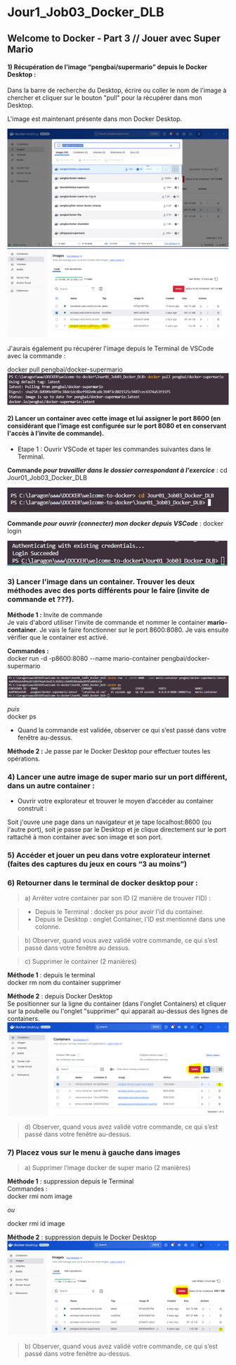 # Jour1_Job03_Docker_DLB
Welcome to Docker - Part 3 // Jouer avec Super Mario
--------------------------------------------
#### **1)** Récupération de l'image “pengbai/supermario” depuis le Docker Desktop :    

Dans la barre de recherche du Desktop, écrire ou coller le nom de l'image à chercher et cliquer sur le bouton "pull" pour la récupérer dans mon Desktop.  

L'image est maintenant présente dans mon Docker Desktop.  

![alt text](Screenshots/job03_search_mario_pengbai_docker_step01.png)  
![alt text](Screenshots/job03_search_mario_pengbai_docker_step02.png)  

J'aurais également pu récupérer l'image depuis le Terminal de VSCode avec la commande :  

docker pull pengbai/docker-supermario  
![alt text](Screenshots/Job03_pull_image_8600.PNG)  



#### **2)** Lancer un container avec cette image et lui assigner le port 8600 (en considérant que l’image est configurée sur le port 8080 et en conservant l'accès à l’invite de commande).  

* Etape 1 : Ouvrir VSCode et taper les commandes suivantes dans le Terminal.  

__Commande *pour travailler dans le dossier correspondant à l'exercice*__ :
cd Jour01_Job03_Docker_DLB  

![alt text](Screenshots/job03_pointer_workng_fldr_vsc_step03.PNG)


__Commande *pour ouvrir (connecter) mon docker depuis VSCode*__ : 
docker login  

![alt text](Screenshots/job03_docker_login_vsc_step04.PNG)

### **3)**  Lancer l'image dans un container. Trouver les deux méthodes **avec des ports différents** pour le faire (invite de commande et ???). 

**Méthode 1 :**  Invite de commande    
Je vais d'abord utiliser l'invite de commande et nommer le container **mario-container**. Je vais le faire fonctionner sur le port 8600:8080.
Je vais ensuite vérifier que le container est activé. 

**Commandes :**    
docker run -d -p8600:8080 --name mario-container pengbai/docker-supermario  

![alt text](Screenshots/Job03_run_img_and_container.PNG)

*puis*  
docker ps  


* Quand la commande est validée, observer ce qui s’est passé dans votre fenêtre au-dessus.  


**Méthode 2 :** 
Je passe par le Docker Desktop pour effectuer toutes les opérations.




### **4)** Lancer une autre image de super mario sur un port différent, dans un autre container :  


* Ouvrir votre explorateur et trouver le moyen d’accéder au container construit :  

Soit j'ouvre une page dans un navigateur et je tape localhost:8600 (ou l'autre port), soit je passe par le Desktop et je clique directement sur le port rattaché à mon container avec son image et son port.

### **5)** Accéder et jouer un peu dans votre explorateur internet (faites des captures du jeux en cours “3 au moins”)


### **6)** Retourner dans le terminal de docker desktop pour :

>a) Arrêter votre container par son ID (2 manière de trouver l’ID) :  

> * Depuis le Terminal : docker ps pour avoir l'id du container.  
> * Depuis le Desktop :  onglet Container, l'ID est mentionné dans une colonne. 

>b) Observer, quand vous avez validé votre commande, ce qui s’est passé dans votre fenêtre au dessus.

>c) Supprimer le container (2 manières)  

**Méthode 1** : depuis le terminal  
docker rm nom du container  supprimer


**Méthode 2** : depuis Docker Desktop  
Se positionner sur la ligne du container (dans l'onglet Containers) et cliquer sur la poubelle ou l'onglet "supprimer" qui apparait au-dessus des lignes de containers.  
![alt text](Screenshots/Job03_xxcontainer_desktop_way2.PNG)  


>d) Observer, quand vous avez validé votre commande, ce qui s’est passé dans votre fenêtre au-dessus.  

### **7)** Placez vous sur le menu à gauche dans images  


> a) Supprimer l’image docker de super mario (2 manières)  

**Méthode 1** : suppression depuis le Terminal  
Commandes :  
docker rmi nom image 

*ou*  

docker rmi id image

**Méthode 2** : suppression depuis le Docker Desktop  
![alt text](Screenshots/Job03_xximage_desktop_way2.PNG)

>b) Observer, quand vous avez validé votre commande, ce qui s’est passé dans votre fenêtre au-dessus.  


